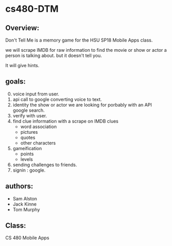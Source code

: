 # cs480-DTM
## Overview:
Don't Tell Me is a memory game for the HSU SP18 Mobile Apps class.

we will scrape IMDB  for raw information to find the movie or show or actor a person is talking about.  but it doesn't tell you.

It will give hints.  

## goals:
0. voice input from user.
1. api call to google converting voice to text.
2. identity the show or actor we are looking for porbably with an API google search.  
3. verify with user.
4. find clue information with a scrape on IMDB
	clues
	- word association 
	- pictures
	- quotes
	- other characters
5. gameification 
	- points
	- levels
6. sending challenges to friends.
7. signin : google.





## authors:
- Sam Alston
- Jack Kinne
- Tom Murphy

## Class:
CS 480 Mobile Apps


